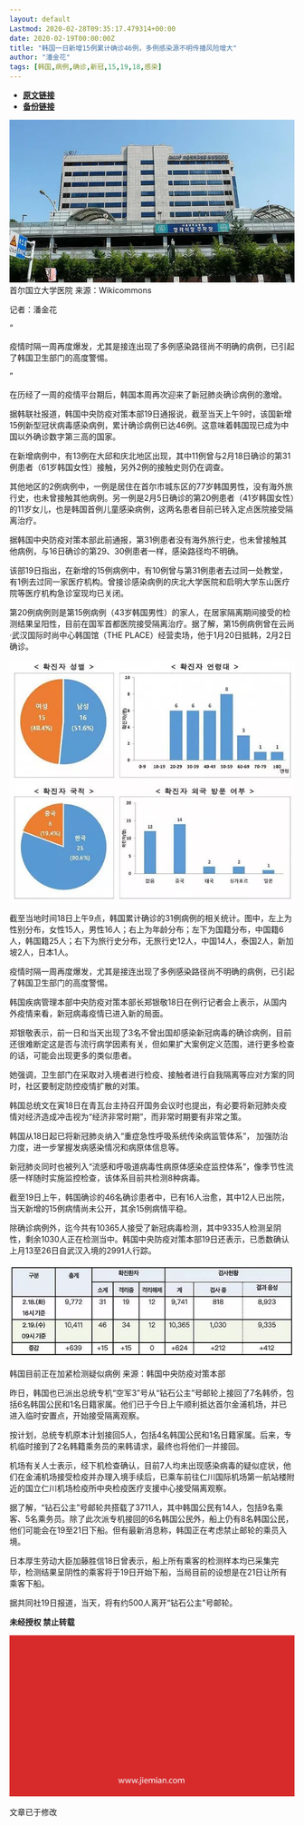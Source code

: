 ```yaml
---
layout: default
Lastmod: 2020-02-28T09:35:17.479314+00:00
date: 2020-02-19T00:00:00Z
title: "韩国一日新增15例累计确诊46例，多例感染源不明传播风险增大"
author: "潘金花"
tags: [韩国,病例,确诊,新冠,15,19,18,感染]
---
```


* [**原文链接**](http://mp.weixin.qq.com/s?__biz=MjM5NTE0ODc2Nw==&mid=2650463754&idx=3&sn=4504828296d5ba7c0594363735190ec9&chksm=bef298ba898511aca7cc4dbb4fddbcde5b13cf236b59b761770588d8ce264d3db6e0f3729755#rd)
* [**备份链接**](http://archive.today/v6uw3)


![](/images/post/3f30f2b3fbfb93613bb47f91711253ae.jpg)首尔国立大学医院 来源：Wikicommons

记者：潘金花

“

  

疫情时隔一周再度爆发，尤其是接连出现了多例感染路径尚不明确的病例，已引起了韩国卫生部门的高度警惕。

  

”

在历经了一周的疫情平台期后，韩国本周再次迎来了新冠肺炎确诊病例的激增。  

据韩联社报道，韩国中央防疫对策本部19日通报说，截至当天上午9时，该国新增15例新型冠状病毒感染病例，累计确诊病例已达46例。这意味着韩国现已成为中国以外确诊数字第三高的国家。

在新增病例中，有13例在大邱和庆北地区出现，其中11例曾与2月18日确诊的第31例患者（61岁韩国女性）接触，另外2例的接触史则仍在调查。

其他地区的2例病例中，一例是居住在首尔市城东区的77岁韩国男性，没有海外旅行史，也未曾接触其他病例。另一例是2月5日确诊的第20例患者（41岁韩国女性）的11岁女儿，也是韩国首例儿童感染病例，这两名患者目前已转入定点医院接受隔离治疗。

据韩国中央防疫对策本部此前通报，第31例患者没有海外旅行史，也未曾接触其他病例，与16日确诊的第29、30例患者一样，感染路径均不明确。

该部19日指出，在新增的15例病例中，有10例曾与第31例患者去过同一处教堂，有1例去过同一家医疗机构。曾接诊感染病例的庆北大学医院和启明大学东山医疗院等医疗机构急诊室现均已关闭。

第20例病例则是第15例病例（43岁韩国男性）的家人，在居家隔离期间接受的检测结果呈阳性，目前在国军首都医院接受隔离治疗。据了解，第15例病例曾在云尚·武汉国际时尚中心韩国馆（THE PLACE）经营卖场，他于1月20日抵韩，2月2日确诊。

![](/images/post/77e07f2cfc3dec1e52495d5fa87416ad.jpg)

截至当地时间18日上午9点，韩国累计确诊的31例病例的相关统计。图中，左上为性别分布，女性15人，男性16人；右上为年龄分布；左下为国籍分布，中国籍6人，韩国籍25人；右下为旅行史分布，无旅行史12人，中国14人，泰国2人，新加坡2人，日本1人。

疫情时隔一周再度爆发，尤其是接连出现了多例感染路径尚不明确的病例，已引起了韩国卫生部门的高度警惕。

韩国疾病管理本部中央防疫对策本部长郑银敬18日在例行记者会上表示，从国内外疫情来看，新冠病毒疫情已进入新的局面。

郑银敬表示，前一日和当天出现了3名不曾出国却感染新冠病毒的确诊病例，目前还很难断定这是否与流行病学因素有关，但如果扩大案例定义范围，进行更多检查的话，可能会出现更多的类似患者。

她强调，卫生部门在采取对入境者进行检疫、接触者进行自我隔离等应对方案的同时，社区要制定防控疫情扩散的对策。

韩国总统文在寅18日在青瓦台主持召开国务会议时也提出，有必要将新冠肺炎疫情对经济造成冲击视为“经济非常时期”，而非常时期要有非常之策。

韩国从18日起已将新冠肺炎纳入“重症急性呼吸系统传染病监管体系”， 加强防治力度，进一步掌握发病感染情况和病原体信息等。

新冠肺炎同时也被列入“流感和呼吸道病毒性病原体感染症监控体系”，像季节性流感一样随时实施监控检查，该体系目前共检测8种病毒。

截至19日上午，韩国确诊的46名确诊患者中，已有16人治愈，其中12人已出院，当天新增的15例病情尚未公开，其余15例病情平稳。

除确诊病例外，迄今共有10365人接受了新冠病毒检测，其中9335人检测呈阴性，剩余1030人正在检测当中。韩国中央防疫对策本部19日还表示，已悉数确认上月13至26日自武汉入境的2991人行踪。

![](/images/post/c0a501ac0b0375b5ec8829e8c154042f.jpg)

韩国目前正在加紧检测疑似病例 来源：韩国中央防疫对策本部

昨日，韩国也已派出总统专机“空军3”号从“钻石公主”号邮轮上接回了7名韩侨，包括6名韩国公民和1名日籍家属。他们已于今日上午顺利抵达首尔金浦机场，并已进入临时安置点，开始接受隔离观察。

按计划，总统专机原本计划接回5人，包括4名韩国公民和1名日籍家属。后来，专机临时接到了2名韩籍乘务员的来韩请求，最终也将他们一并接回。

机场有关人士表示，经下机检查确认，目前7人均未出现感染病毒的疑似症状，他们在金浦机场接受检疫并办理入境手续后，已乘车前往仁川国际机场第一航站楼附近的国立仁川机场检疫所中央检疫医疗支援中心接受隔离观察。

据了解，“钻石公主”号邮轮共搭载了3711人，其中韩国公民有14人，包括9名乘客、5名乘务员。除了此次派专机接回的6名韩国公民外，船上仍有8名韩国公民，他们可能会在19至21日下船。但有最新消息称，韩国正在考虑禁止邮轮的乘员入境。

日本厚生劳动大臣加藤胜信18日曾表示，船上所有乘客的检测样本均已采集完毕，检测结果呈阴性的乘客将于19日开始下船，当局目前的设想是在21日让所有乘客下船。

据共同社19日报道，当天，将有约500人离开“钻石公主”号邮轮。

  

**未经授权 禁止转载**

  

  

![](/images/post/3ef9527fd7edfb43b0c70486c7a956af.jpg)  

文章已于修改


